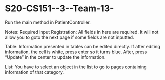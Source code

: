 # S20-CS151--3--Team-13-
Run the main method in PatientController. 

Notes:
Required Input Registration: All fields in here are required. It will not allow you to goto the next page if some fields are not inputted.  

Table: Information presented in tables can be edited directly. If after editing information, the cell is white, press enter so it turns blue. After, press “Update” in the center to update the information. 

List: You have to select an object in the list to go to pages containing information of that category. 
